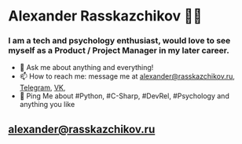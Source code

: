 # Alexander Rasskazchikov 👨‍💻

### I am a tech and psychology enthusiast, would love to  see myself as a Product / Project Manager in my later career.

 





- 💬 Ask me about anything and everything!
- 📫 How to reach me: message me at alexander@rasskazchikov.ru, [Telegram](https://t.me/a_rassk), [VK](https://vk.com/a_rassk), 
- 💬 Ping Me about #Python, #C-Sharp, #DevRel, #Psychology and anything you like

## alexander@rasskazchikov.ru

